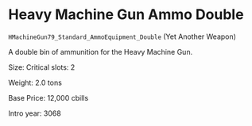 # Heavy Machine Gun Ammo Double

`HMachineGun79_Standard_AmmoEquipment_Double` (Yet Another Weapon)

A double bin of ammunition for the Heavy Machine Gun.

Size: Critical slots: 2

Weight: 2.0 tons

Base Price: 12,000 cbills

Intro year: 3068

